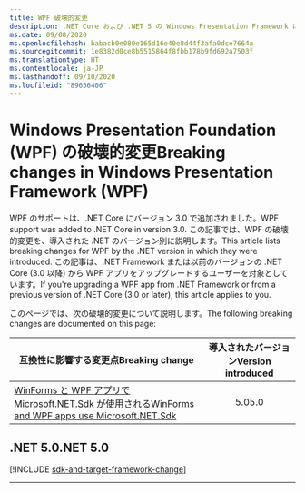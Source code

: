 ```yaml
---
title: WPF 破壊的変更
description: .NET Core および .NET 5 の Windows Presentation Framework における破壊的変更の一覧を示します。
ms.date: 09/08/2020
ms.openlocfilehash: babacb0e080e165d16e40e8d44f3afa0dce7664a
ms.sourcegitcommit: 1e8382d0ce8b5515864f8fbb178b9fd692a7503f
ms.translationtype: HT
ms.contentlocale: ja-JP
ms.lasthandoff: 09/10/2020
ms.locfileid: "89656406"
---
```

# <a name="breaking-changes-in-windows-presentation-framework-wpf"></a><span data-ttu-id="a98db-103">Windows Presentation Foundation (WPF) の破壊的変更</span><span class="sxs-lookup"><span data-stu-id="a98db-103">Breaking changes in Windows Presentation Framework (WPF)</span></span>

<span data-ttu-id="a98db-104">WPF のサポートは、.NET Core にバージョン 3.0 で追加されました。</span><span class="sxs-lookup"><span data-stu-id="a98db-104">WPF support was added to .NET Core in version 3.0.</span></span> <span data-ttu-id="a98db-105">この記事では、WPF の破壊的変更を、導入された .NET のバージョン別に説明します。</span><span class="sxs-lookup"><span data-stu-id="a98db-105">This article lists breaking changes for WPF by the .NET version in which they were introduced.</span></span> <span data-ttu-id="a98db-106">この記事は、.NET Framework または以前のバージョンの .NET Core (3.0 以降) から WPF アプリをアップグレードするユーザーを対象としています。</span><span class="sxs-lookup"><span data-stu-id="a98db-106">If you're upgrading a WPF app from .NET Framework or from a previous version of .NET Core (3.0 or later), this article applies to you.</span></span>

<span data-ttu-id="a98db-107">このページでは、次の破壊的変更について説明します。</span><span class="sxs-lookup"><span data-stu-id="a98db-107">The following breaking changes are documented on this page:</span></span>

| <span data-ttu-id="a98db-108">互換性に影響する変更点</span><span class="sxs-lookup"><span data-stu-id="a98db-108">Breaking change</span></span> | <span data-ttu-id="a98db-109">導入されたバージョン</span><span class="sxs-lookup"><span data-stu-id="a98db-109">Version introduced</span></span> |
| - | :-: |
| [<span data-ttu-id="a98db-110">WinForms と WPF アプリで Microsoft.NET.Sdk が使用される</span><span class="sxs-lookup"><span data-stu-id="a98db-110">WinForms and WPF apps use Microsoft.NET.Sdk</span></span>](#winforms-and-wpf-apps-use-microsoftnetsdk) | <span data-ttu-id="a98db-111">5.0</span><span class="sxs-lookup"><span data-stu-id="a98db-111">5.0</span></span> |

## <a name="net-50"></a><span data-ttu-id="a98db-112">.NET 5.0</span><span class="sxs-lookup"><span data-stu-id="a98db-112">.NET 5.0</span></span>

[!INCLUDE [sdk-and-target-framework-change](../../../includes/core-changes/windowsforms/5.0/sdk-and-target-framework-change.md)]

***
